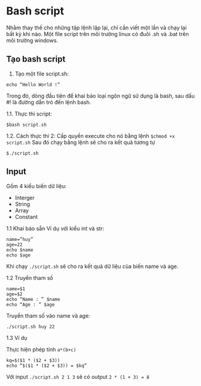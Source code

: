 # Bash script
Nhằm thay thế cho những tập lệnh lặp lại, chỉ cần viết một lần và chạy lại bất kỳ khi nào.
Một file script trên môi trường linux có đuôi .sh và .bat trên môi trường windows.

## Tạo bash script
1. Tạo một file script.sh:

```#!/bin/bash
echo “Hello World !”
```

Trong đó, dòng đầu tiên để khai báo loại ngôn ngữ sử dụng là bash, sau dấu #! là đường dẫn trỏ đến lệnh bash.

1.1. Thực thi script:

`$bash script.sh`

1.2. Cách thực thi 2:
Cấp quyền execute cho nó bằng lệnh
`$chmod +x  script.sh`
Sau đó chạy bằng lệnh sẽ cho ra kết quả tương tự

`$./script.sh `

## Input
Gồm 4 kiểu biến dữ liệu:
- Interger
- String
- Array
- Constant

1.1 Khai báo sẵn
Ví dụ với kiểu int và str:
```
name=”huy”
age=22
echo $name
echo $age
```

Khi chạy `./script.sh` sẽ cho ra kết quả dữ liệu của biến name và age.

1.2 Truyền tham số
```
name=$1
age=$2
echo “Name : ” $name
echo “Age : ” $age
```

Truyền tham số vào name và age:

`./script.sh huy 22` 

1.3 Ví dụ

Thực hiện phép tính `a*(b+c)`
```
kq=$($1 * ($2 + $3))
echo “$($1 * ($2 + $3)) = $kq”
```

Với input `./script.sh 2 1 3` sẽ có output `2 * (1 + 3) = 8`
